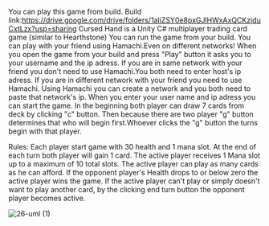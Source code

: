 You can play this game from build. Build link:https://drive.google.com/drive/folders/1aIiZSY0e8pxGJlHWxAxQCKzjduCxtLzx?usp=sharing
Cursed Hand is a Unity C# multiplayer trading card game (similar to Hearthstone)
You can run the game from your build.
You can play with your friend using Hamachi.Even on different networks!
When you open the game from your build and press "Play" button it asks you to your username
and the ip adress.
If you are in same network with your friend you don't need to use Hamachi.You both need to enter 
host's ip adress.
If you are in different network with your friend you need to use Hamachi.
	Using Hamachi you can create a network and you both need to paste that network's ip.
When you enter your user name and ip adress you can start the game.
In the beginning both player can draw 7 cards from deck by clicking "c" button.
Then because there are two player "g" button determines that who will begin first.Whoever clicks
the "g" button the turns begin with that player.

Rules:
Each player start game with 30 health and 1 mana slot.
At the end of each turn both player will gain 1 card.
The active player receives 1 Mana slot up to a maximum of 10 total slots.
The active player can play as many cards as he can afford.
If the opponent player's Health drops to or below zero the active player wins the game.
If the active player can't play or simply doesn't want to play another card, by the clicking end turn button the opponent player becomes active.
 
![26-uml (1)](https://user-images.githubusercontent.com/82825564/147564482-594624ee-281d-4652-a3a7-c91443742dce.png)
